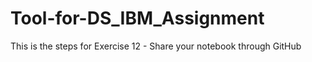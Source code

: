 # Tool-for-DS_IBM_Assignment
This is the steps for Exercise 12 - Share your notebook through GitHub
